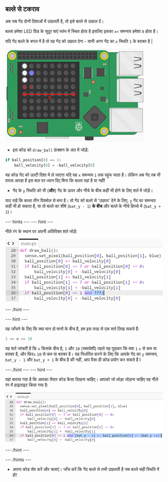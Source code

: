## बल्ले से टकराव

अब जब गेंद दोनों दिशाओं में उछलती है, तो इसे बल्ले से उछाल दें।

बल्ला हमेशा LED ग्रिड के सुदूर बाएं स्तंभ में स्थित होता है इसलिए इसका `x<` समन्वय हमेशा `0` होता है।

यदि गेंद बल्ले के बगल में है तो वह गेंद को उछाल देगा - यानी अगर गेंद का `x` स्थिति `1` के बराबर है |

![Ball bounce x](images/ball-bounce-x.png)

+ इस कोड को `draw_ball` फ़ंक्शन के अंत में जोड़ें:

``` python
if ball_position[0] == 1:
    ball_velocity[0] = -ball_velocity[0]
```

यह कोड गेंद को उल्टी दिशा में ले जाएगा यदि यह `x` समन्वय `1` तक पहुंच जाता है। लेकिन अब गेंद तब भी वापस आरहा है इस बात पर ध्यान दिए बिना कि बल्ला वहां है या नहीं!

- गेंद के `y` स्थिति को भी (**और**) गेंद के ऊपर और नीचे के बीच कहीं भी होने के लिए शर्त में जोड़ें।

याद रखें कि बल्ला तीन पिक्सेल से बना है। तो गेंद को बल्ले से 'उछाल' देने के लिए, `y` गेंद का समन्वय कहीं भी हो सकता है, या तो बल्ले का शीर्ष (`bat_y - 1`) **के बीच** और बल्ले के नीचे हिस्से में (`bat_y + 1`)।

--- hints --- --- hint ---

नीले रंग के स्थान पर अपनी अतिरिक्त शर्त जोड़ें:

![Has it hit the bat?](images/hint-add-hit-bat.png)

--- /hint ---

--- hint ---

यह जाँचने के लिए कि क्या मान दो मानों के बीच है, हम इस तरह से एक शर्त लिख सकते हैं:

```python
1 <= x <= 10
```

यह शर्त जांचती है कि `x` किसके बीच है, `1` और `10` (समावेशी) पहले यह पूछकर कि क्या `1` `x` से कम या बराबर है, और फिर`x` `10` से कम या बराबर है। यह निर्धारित करने के लिए कि आपके गेंद का `y` समन्वय, `bat_y - 1` और `bat_y + 1` के बीच है की नहीं, आप वैसा ही कोड प्रयोग कर सकते हैं I

--- /hint --- --- hint ---

यहां बताया गया है कि आपका तैयार कोड कैसा दिखना चाहिए। आपको जो थोड़ा जोड़ना चाहिए वह नीले रंग में हाइलाइट किया गया है:

![Has it hit the bat?](images/hint-add-hit-bat-solution.png)

--- /hint ---

--- /hints ---

+ अपना कोड सेव करें और चलाएं। जाँच करें कि गेंद बल्ले से तभी उछलती है जब बल्ले सही स्थिति में हो!
